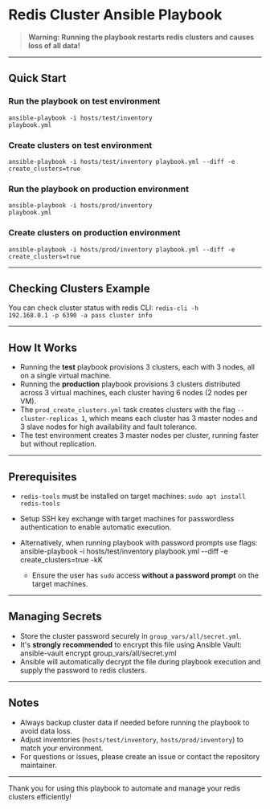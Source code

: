 # Redis Cluster Ansible Playbook

> **Warning: Running the playbook restarts redis clusters and causes loss of all data!**

---

## Quick Start

### Run the playbook on test environment
<code>ansible-playbook -i hosts/test/inventory playbook.yml</code>

### Create clusters on test environment
<code>ansible-playbook -i hosts/test/inventory playbook.yml --diff -e create_clusters=true</code>

### Run the playbook on production environment
<code>ansible-playbook -i hosts/prod/inventory playbook.yml</code>

### Create clusters on production environment
<code>ansible-playbook -i hosts/prod/inventory playbook.yml --diff -e create_clusters=true</code>

---

## Checking Clusters Example

You can check cluster status with redis CLI:
<code>redis-cli -h 192.168.0.1 -p 6390 -a pass cluster info</code>

---

## How It Works

- Running the **test** playbook provisions 3 clusters, each with 3 nodes, all on a single virtual machine.
- Running the **production** playbook provisions 3 clusters distributed across 3 virtual machines, each cluster having 6 nodes (2 nodes per VM).
- The `prod_create_clusters.yml` task creates clusters with the flag `--cluster-replicas 1`, which means each cluster has 3 master nodes and 3 slave nodes for high availability and fault tolerance.
- The test environment creates 3 master nodes per cluster, running faster but without replication.

---

## Prerequisites

- `redis-tools` must be installed on target machines:
<code>sudo apt install redis-tools</code>

- Setup SSH key exchange with target machines for passwordless authentication to enable automatic execution.
- Alternatively, when running playbook with password prompts use flags:
ansible-playbook -i hosts/test/inventory playbook.yml --diff -e create_clusters=true -kK
  - Ensure the user has `sudo` access **without a password prompt** on the target machines.

---

## Managing Secrets

- Store the cluster password securely in `group_vars/all/secret.yml`.
- It's **strongly recommended** to encrypt this file using Ansible Vault:
ansible-vault encrypt group_vars/all/secret.yml
- Ansible will automatically decrypt the file during playbook execution and supply the password to redis clusters.

---

## Notes

- Always backup cluster data if needed before running the playbook to avoid data loss.
- Adjust inventories (`hosts/test/inventory`, `hosts/prod/inventory`) to match your environment.
- For questions or issues, please create an issue or contact the repository maintainer.

---

Thank you for using this playbook to automate and manage your redis clusters efficiently!
